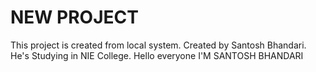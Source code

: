 # NEW PROJECT

This project is created from local system.
Created by Santosh Bhandari.
He's Studying in NIE College.
Hello everyone I'M SANTOSH BHANDARI